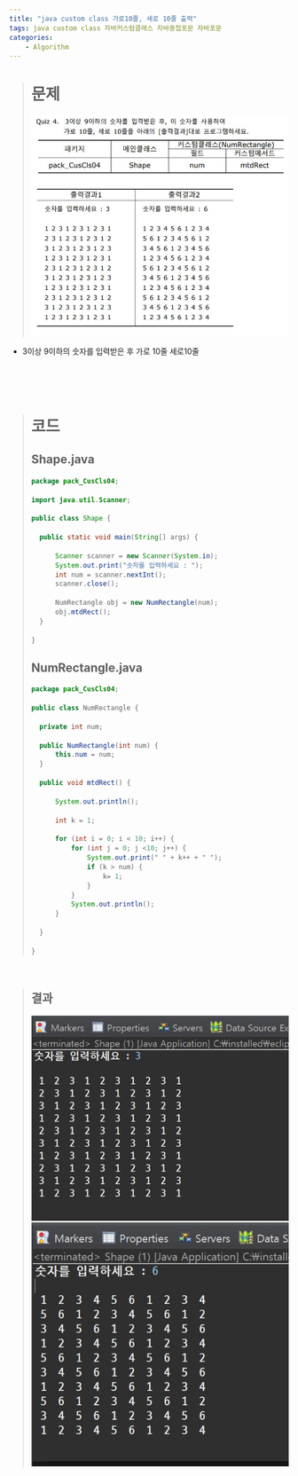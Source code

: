 ```yaml
---
title: "java custom class 가로10줄, 세로 10줄 출력"
tags: java custom class 자바커스텀클래스 자바중첩포문 자바포문
categories: 
    - Algorithm
---
```


> # 문제
> ![quiz](/assets/images/2.JPG)
- 3이상 9이하의 숫자를 입력받은 후 가로 10줄 세로10줄

<br>
<br>
<br>

> # 코드
> ## Shape.java
> ```java
>package pack_CusCls04;
>
>import java.util.Scanner;
>
>public class Shape {
>
>	public static void main(String[] args) {
>		
>		Scanner scanner = new Scanner(System.in);
>		System.out.print("숫자를 입력하세요 : ");
>		int num = scanner.nextInt();
>		scanner.close();
>		
>		NumRectangle obj = new NumRectangle(num);
>		obj.mtdRect();
>	}
>
>}
>```
> 
> ## NumRectangle.java
> ```java
>package pack_CusCls04;
>
>public class NumRectangle {
>	
>	private int num;
>
>	public NumRectangle(int num) {
>		this.num = num;
>	}
>	
>	public void mtdRect() {
>		
>		System.out.println();
>		
>		int k = 1;
>		
>		for (int i = 0; i < 10; i++) {
>			for (int j = 0; j <10; j++) {
>				System.out.print(" " + k++ + " ");
>				if (k > num) {
>					k= 1;
>				}
>			}
>			System.out.println();
>		}
>		
>	}
>
>}
> ```
<br>

> ## 결과
>![quiz](/assets/images/2-1.JPG)
>![quiz](/assets/images/2-2.JPG)



